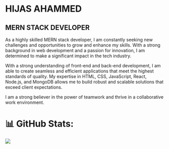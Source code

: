 <h1>HIJAS AHAMMED </h1>
<h2>MERN STACK DEVELOPER</h2>
As a highly skilled MERN stack developer, I am constantly seeking new challenges and opportunities to grow and enhance my skills. With a strong background in web development and a passion for innovation, I am determined to make a significant impact in the tech industry.

With a strong understanding of front-end and back-end development, I am able to create seamless and efficient applications that meet the highest standards of quality. My expertise in HTML, CSS, JavaScript, React, Node.js, and MongoDB allows me to build robust and scalable solutions that exceed client expectations.

I am a strong believer in the power of teamwork and thrive in a collaborative work environment. 




# 📊 GitHub Stats:
![](https://github-readme-streak-stats.herokuapp.com/?user=HijasAhammed&theme=dark&hide_border=false)<br/>

<!--
**HijasAhammed/HijasAhammed** is a ✨ _special_ ✨ repository because its `README.md` (this file) appears on your GitHub profile.

Here are some ideas to get you started:

- 🔭 I’m currently working on ...
- 🌱 I’m currently learning ...
- 👯 I’m looking to collaborate on ...
- 🤔 I’m looking for help with ...
- 💬 Ask me about ...
- 📫 How to reach me: ...
- 😄 Pronouns: ...
- ⚡ Fun fact: ...
-->
